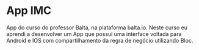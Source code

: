 # App IMC

App do curso do professor Balta, na plataforma balta.io. Neste curso eu aprendi a desenvolver um  App que possui uma interface voltada para Android e IOS com compartilhamento da regra de negócio utilizando Bloc.
